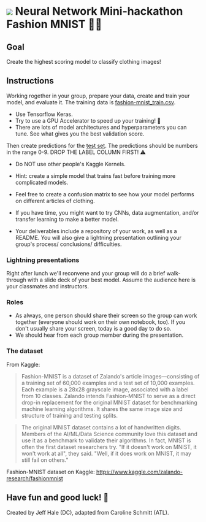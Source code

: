 # ![](https://ga-dash.s3.amazonaws.com/production/assets/logo-9f88ae6c9c3871690e33280fcf557f33.png) Neural Network Mini-hackathon Fashion MNIST 👗👔

## Goal

Create the highest scoring model to classify clothing images! 

## Instructions

Working rogether in your group, prepare your data, create and train your model, and evaluate it. The training data is [fashion-mnist_train.csv](https://www.kaggle.com/zalando-research/fashionmnist?select=fashion-mnist_train.csv).

- Use Tensorflow Keras.
- Try to use a GPU Accelerator to speed up your training! 🚀
- There are lots of model architectures and hyperparameters you can tune. See what gives you the best validation score.

Then create predictions for the [test set](https://www.kaggle.com/zalando-research/fashionmnist?select=fashion-mnist_test.csv). The predictions should be numbers in the range 0-9. DROP THE LABEL COLUMN FIRST! ⚠

- Do NOT use other people's Kaggle Kernels.

- Hint: create a simple model that trains fast before training more complicated models.

- Feel free to create a confusion matrix to see how your model performs on different articles of clothing.

- If you have time, you might want to try CNNs, data augmentation, and/or transfer learning to make a better model.

- Your deliverables include a repository of your work, as well as a README. You will also give a lightning presentation outlining your group's process/ conclusions/ difficulties.

### Lightning presentations

Right after lunch we'll reconvene and your group will do a brief walk-through with a slide deck of your best model. Assume the audience here is your classmates and instructors.
    
### Roles

- As always, one person should share their screen so the group can work together (everyone should work on their own notebook, too). If you don't usually share your screen, today is a good day to do so. 
- We should hear from each group member during the presentation.

### The dataset
From Kaggle:

> Fashion-MNIST is a dataset of Zalando's article images—consisting of a training set of 60,000 examples and a test set of 10,000 examples. Each example is a 28x28 grayscale image, associated with a label from 10 classes. Zalando intends Fashion-MNIST to serve as a direct drop-in replacement for the original MNIST dataset for benchmarking machine learning algorithms. It shares the same image size and structure of training and testing splits.

> The original MNIST dataset contains a lot of handwritten digits. Members of the AI/ML/Data Science community love this dataset and use it as a benchmark to validate their algorithms. In fact, MNIST is often the first dataset researchers try. "If it doesn't work on MNIST, it won't work at all", they said. "Well, if it does work on MNIST, it may still fail on others."

Fashion-MNIST dataset on Kaggle: https://www.kaggle.com/zalando-research/fashionmnist


## Have fun and good luck! 🚀

Created by Jeff Hale (DC), adapted from Caroline Schmitt (ATL).
